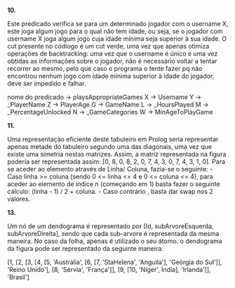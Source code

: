 **10.**

Este predicado verifica se para um determinado jogador com o username X, este joga algum jogo para o qual não tem idade, ou seja, se o jogador com username X joga algum jogo cuja idade mínima seja superior à sua idade.
O cut presente no códiogo é um cut verde, uma vez que apenas otimiza operações de backtracking: uma vez que o username é único e uma vez obtidas as informações sobre o jogador, não é necessário voltar a tentar recorrer ao mesmo, pelo que caso o programa o tente fazer pq não encontrou nenhum jogo com idade mínima superior à idade do jogador, deve ser impedido e falhar.

nome do predicado -> playsAppropriateGames
X -> Username
Y -> _PlayerName
Z -> PlayerAge
G -> GameName
L -> _HoursPlayed
M -> _PercentageUnlocked
N -> _GameCategories
W -> MinAgeToPlayGame

**11.**

Uma representação eficiente deste tabuleiro em Prolog seria representar apenas metade do tabuleiro segundo uma das diagonais, uma vez que existe uma simetria nestas matrizes.
Assim, a matriz representada na figura poderia ser representada assim: [0, 8, 0, 8, 2, 0, 7, 4, 3, 0, 7, 4, 3, 1, 0].
Para se aceder ao elemento através de Linha/ Coluna, fazia-se o seguinte:
    - Caso linha >= coluna (sendo 0 <= linha <= 4 e 0 <= coluna <= 4), para aceder ao elemento de indice n (começando em 1) basta fazer o seguinte cálculo: (linha - 1) / 2 + coluna.
    - Caso contrário , basta dar swap nos 2 valores.

**13.**

Um nó de um dendograma é representado por [Id, subArvoreEsquerda, subArvoreDireita], sendo que cada sub-arvore é representada da mesma maneira. No caso da folha, apenas é utilizado o seu átomo.
o dendograma da figura pode ser representado da seguinte maneira:

[1, [2, [3, [4, [5, 'Austrália', [6, [7, 'StaHelena', 'Anguila'], 'Geórgia do Sul']], 'Reino Unido'], [8, 'Sérvia', 'França']], [9, [10, 'Níger', Índia], 'Irlanda']], 'Brasil']